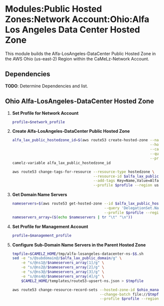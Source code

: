 # Modules:Public Hosted Zones:Network Account:Ohio:Alfa Los Angeles Data Center Hosted Zone

This module builds the Alfa-LosAngeles-DataCenter Public Hosted Zone in the AWS Ohio (us-east-2) Region within the
CaMeLz-Network Account.

## Dependencies

**TODO**: Determine Dependencies and list.

## Ohio Alfa-LosAngeles-DataCenter Hosted Zone

1. **Set Profile for Network Account**

    ```bash
    profile=$network_profile
    ```

1. **Create Alfa-LosAngeles-DataCenter Public Hosted Zone**

    ```bash
    alfa_lax_public_hostedzone_id=$(aws route53 create-hosted-zone --name $alfa_lax_public_domain \
                                                                   --hosted-zone-config Comment="Public Zone for $alfa_lax_public_domain",PrivateZone=false \
                                                                   --caller-reference $(date +%s) \
                                                                   --query 'HostedZone.Id' \
                                                                   --profile $profile --region us-east-1 --output text | cut -f3 -d /)
    camelz-variable alfa_lax_public_hostedzone_id

    aws route53 change-tags-for-resource --resource-type hostedzone \
                                         --resource-id $alfa_lax_public_hostedzone_id \
                                         --add-tags Key=Name,Value=Alfa-LosAngeles-DataCenter-PublicHostedZone Key=Company,Value=Alfa Key=Environment,Value=Network \
                                         --profile $profile --region us-east-1 --output text
    ```

1. **Get Domain Name Servers**

    ```bash
    nameservers=$(aws route53 get-hosted-zone --id $alfa_lax_public_hostedzone_id \
                                              --query 'DelegationSet.NameServers' \
                                              --profile $profile --region us-east-1 --output text)
    nameservers_array=($(echo $nameservers | tr "\t" "\n"))
    ```

1. **Set Profile for Management Account**

    ```bash
    profile=$management_profile
    ```

1. **Configure Sub-Domain Name Servers in the Parent Hosted Zone**

    ```bash
    tmpfile=$CAMELZ_HOME/tmp/alfa-losangeles-datacenter-ns-$$.sh
    sed -e "s/@subdomain@/$alfa_lax_public_domain/g" \
        -e "s/@ns1@/$nameservers_array[1]/g" \
        -e "s/@ns2@/$nameservers_array[2]/g" \
        -e "s/@ns3@/$nameservers_array[3]/g" \
        -e "s/@ns4@/$nameservers_array[4]/g" \
        $CAMELZ_HOME/templates/route53-upsert-ns.json > $tmpfile

    aws route53 change-resource-record-sets --hosted-zone-id $ohio_management_public_hostedzone_id \
                                            --change-batch file://$tmpfile \
                                            --profile $profile --region us-east-1 --output text
    ```
